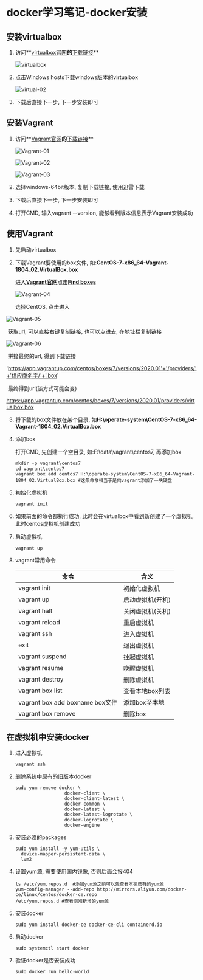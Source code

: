# docker学习笔记-docker安装

## 安装virtualbox

1. 访问**[virtualbox官网](https://www.virtualbox.org/)**的**[下载链接](https://www.virtualbox.org/wiki/Downloads)**

   ![virtualbox](./pic/virtualbox-01.jpg)

2. 点击Windows hosts下载windows版本的virtualbox

   ![virtual-02](./pic/virtualbox-02.jpg)

3. 下载后直接下一步, 下一步安装即可

## 安装Vagrant

1. 访问**[Vagrant官网](https://www.vagrantup.com/)**的**[下载链接](https://www.vagrantup.com/downloads.html)**

   ![Vagrant-01](./pic/Vagrant-01.jpg)

   

   ![Vagrant-02](./pic/Vagrant-02.jpg)

   ![Vagrant-03](./pic/Vagrant-03.jpg)

2. 选择windows-64bit版本, 复制下载链接, 使用迅雷下载

3. 下载后直接下一步, 下一步安装即可

4. 打开CMD, 输入vagrant --version, 能够看到版本信息表示Vagrant安装成功

## 使用Vagrant
1. 先启动virtualbox

2. 下载Vagrant要使用的box文件, 如:**CentOS-7-x86_64-Vagrant-1804_02.VirtualBox.box**

   进入[**Vagrant官网**](https://www.vagrantup.com/)点击[**Find boxes**](https://app.vagrantup.com/boxes/search)

   ![Vagrant-04](./pic/Vagrant-04.jpg)

   选择CentOS, 点击进入

![Vagrant-05](./pic/Vagrant-05.jpg)

​	获取url, 可以直接右键复制链接, 也可以点进去, 在地址栏复制链接

![Vagrant-06](./pic/Vagrant-06.png)

​	拼接最终的url, 得到下载链接

'https://app.vagrantup.com/centos/boxes/7/versions/2020.01'+'/providers/'+'供应商名字/'+'.box'

​	最终得到url(该方式可能会变)

https://app.vagrantup.com/centos/boxes/7/versions/2020.01/providers/virtualbox.box

3. 将下载的box文件放在某个目录, 如**H:\operate-system\CentOS-7-x86_64-Vagrant-1804_02.VirtualBox.box**

4. 添加box

   打开CMD, 先创建一个空目录, 如:F:\data\vagrant\centos7, 再添加box

   ```shell
   mkdir -p vagrant\centos7
   cd vagrant\centos7
   vagrant box add centos7 H:\operate-system\CentOS-7-x86_64-Vagrant-1804_02.VirtualBox.box	#这条命令相当于是向vagrant添加了一块硬盘
   ```

5. 初始化虚拟机

   ```shell
   vagrant init
   ```

6. 如果前面的命令都执行成功, 此时会在virtualbox中看到新创建了一个虚拟机, 此时centos虚拟机创建成功

7. 启动虚拟机

   ```shell
   vagrant up
   ```

   

8. vagrant常用命令

   | 命令                            | 含义             |
   | ------------------------------- | ---------------- |
   | vagrant init                    | 初始化虚拟机     |
   | vagrant up                      | 启动虚拟机(开机) |
   | vagrant halt                    | 关闭虚拟机(关机) |
   | vagrant reload                  | 重启虚拟机       |
   | vagrant ssh                     | 进入虚拟机       |
   | exit                            | 退出虚拟机       |
   | vagrant suspend                 | 挂起虚拟机       |
   | vagrant resume                  | 唤醒虚拟机       |
   | vagrant destroy                 | 删除虚拟机       |
   | vagrant box list                | 查看本地box列表  |
   | vagrant box add boxname box文件 | 添加box至本地    |
   | vagrant box remove              | 删除box          |

   

## 在虚拟机中安装docker

1. 进入虚拟机

   ```shell
   vagrant ssh
   ```

2. 删除系统中原有的旧版本docker

   ```shell
   sudo yum remove docker \
                     docker-client \
                     docker-client-latest \
                     docker-common \
                     docker-latest \
                     docker-latest-logrotate \
                     docker-logrotate \
                     docker-engine
   ```

3. 安装必须的packages

   ```shell
   sudo yum install -y yum-utils \
     device-mapper-persistent-data \
     lvm2
   ```

4. 设置yum源, 需要使用国内镜像, 否则后面会报404

   ```shell
   ls /etc/yum.repos.d	#添加yum源之前可以先查看本机已有的yum源
   yum-config-manager --add-repo http://mirrors.aliyun.com/docker-ce/linux/centos/docker-ce.repo
   /etc/yum.repos.d	#查看刚刚新增的yum源
   ```

5. 安装docker

   ```shell
   sudo yum install docker-ce docker-ce-cli containerd.io
   ```

6. 启动docker

   ```shell
   sudo systemctl start docker
   ```

7. 验证docker是否安装成功

   ```shell
   sudo docker run hello-world
   ```

   
